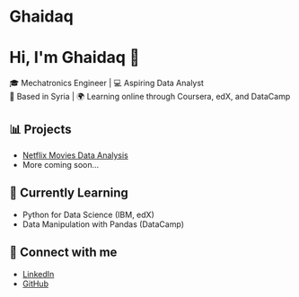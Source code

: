 # Ghaidaq
# Hi, I'm Ghaidaq 👋

🎓 Mechatronics Engineer | 💻 Aspiring Data Analyst  
📍 Based in Syria | 🌍 Learning online through Coursera, edX, and DataCamp  

## 📊 Projects
- [Netflix Movies Data Analysis](https://github.com/ghaidaq/Investigating-Netflix-Movies)
- More coming soon...

## 🧠 Currently Learning
- Python for Data Science (IBM, edX)
- Data Manipulation with Pandas (DataCamp)

## 🔗 Connect with me
- [LinkedIn](https://www.linkedin.com/in/ghaidaq-alkhider-ba1796364)
- [GitHub](https://github.com/ghaidaq)
